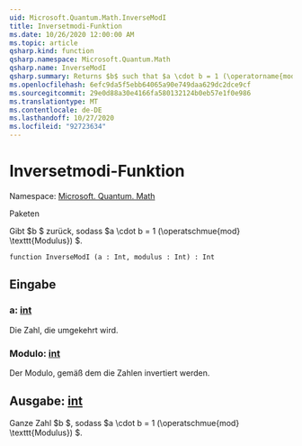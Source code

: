 ```yaml
---
uid: Microsoft.Quantum.Math.InverseModI
title: Inversetmodi-Funktion
ms.date: 10/26/2020 12:00:00 AM
ms.topic: article
qsharp.kind: function
qsharp.namespace: Microsoft.Quantum.Math
qsharp.name: InverseModI
qsharp.summary: Returns $b$ such that $a \cdot b = 1 (\operatorname{mod} \texttt{modulus})$.
ms.openlocfilehash: 6efc9da5f5ebb64065a90e749daa629dc2dce9cf
ms.sourcegitcommit: 29e0d88a30e4166fa580132124b0eb57e1f0e986
ms.translationtype: MT
ms.contentlocale: de-DE
ms.lasthandoff: 10/27/2020
ms.locfileid: "92723634"
---
```

# <a name="inversemodi-function"></a>Inversetmodi-Funktion

Namespace: [Microsoft. Quantum. Math](xref:Microsoft.Quantum.Math)

Paketen [](https://nuget.org/packages/)


Gibt $b $ zurück, sodass $a \cdot b = 1 (\operatschmue{mod} \texttt{Modulus}) $.

```qsharp
function InverseModI (a : Int, modulus : Int) : Int
```


## <a name="input"></a>Eingabe

### <a name="a--int"></a>a: [int](xref:microsoft.quantum.lang-ref.int)

Die Zahl, die umgekehrt wird.


### <a name="modulus--int"></a>Modulo: [int](xref:microsoft.quantum.lang-ref.int)

Der Modulo, gemäß dem die Zahlen invertiert werden.



## <a name="output--int"></a>Ausgabe: [int](xref:microsoft.quantum.lang-ref.int)

Ganze Zahl $b $, sodass $a \cdot b = 1 (\operatschmue{mod} \texttt{Modulus}) $.